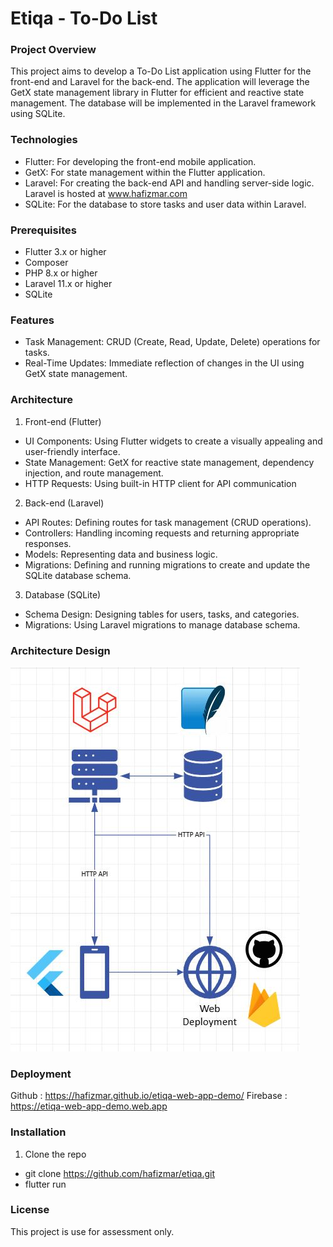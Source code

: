 # Etiqa - To-Do List

### Project Overview

This project aims to develop a To-Do List application using Flutter for the front-end and Laravel for the back-end. The application will leverage the GetX state management library in Flutter for efficient and reactive state management. The database will be implemented in the Laravel framework using SQLite.

### Technologies 

* Flutter: For developing the front-end mobile application.
* GetX: For state management within the Flutter application.
* Laravel: For creating the back-end API and handling server-side logic. Laravel is hosted at www.hafizmar.com
* SQLite: For the database to store tasks and user data within Laravel.

### Prerequisites

* Flutter 3.x or higher
* Composer
* PHP 8.x or higher
* Laravel 11.x or higher
* SQLite

### Features

* Task Management: CRUD (Create, Read, Update, Delete) operations for tasks.
* Real-Time Updates: Immediate reflection of changes in the UI using GetX state management.

### Architecture

1. Front-end (Flutter)
* UI Components: Using Flutter widgets to create a visually appealing and user-friendly interface.
* State Management: GetX for reactive state management, dependency injection, and route management.
* HTTP Requests: Using built-in HTTP client for API communication

2. Back-end (Laravel)
* API Routes: Defining routes for task management (CRUD operations).
* Controllers: Handling incoming requests and returning appropriate responses.
* Models: Representing data and business logic.
* Migrations: Defining and running migrations to create and update the SQLite database schema.

3. Database (SQLite)
* Schema Design: Designing tables for users, tasks, and categories.
* Migrations: Using Laravel migrations to manage database schema.

### Architecture Design

![architecture design](https://github.com/hafizmar/etiqa/blob/main/assets/etiqa_archi.JPG?raw=true) 

### Deployment 

Github : https://hafizmar.github.io/etiqa-web-app-demo/
Firebase : https://etiqa-web-app-demo.web.app

### Installation

1. Clone the repo

* git clone https://github.com/hafizmar/etiqa.git
* flutter run

### License 

This project is use for assessment only.